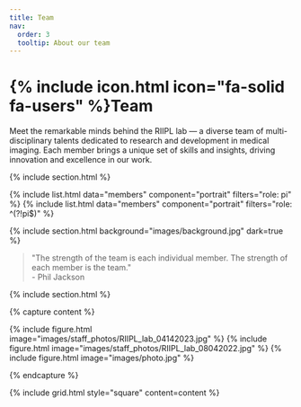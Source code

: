 ```yaml
---
title: Team
nav:
  order: 3
  tooltip: About our team
---
```


# {% include icon.html icon="fa-solid fa-users" %}Team

Meet the remarkable minds behind the RIIPL lab — a diverse team of multi-disciplinary talents dedicated to research and development in medical imaging. Each member brings a unique set of skills and insights, driving innovation and excellence in our work.

{% include section.html %}

{% include list.html data="members" component="portrait" filters="role: pi" %}
{% include list.html data="members" component="portrait" filters="role: ^(?!pi$)" %}

{% include section.html background="images/background.jpg" dark=true %}

<blockquote>
"The strength of the team is each individual member. The strength of each member is the team." <br>
- Phil Jackson
</blockquote>

{% include section.html %}

{% capture content %}

{% include figure.html image="images/staff_photos/RIIPL_lab_04142023.jpg" %}
{% include figure.html image="images/staff_photos/RIIPL_lab_08042022.jpg" %}
{% include figure.html image="images/photo.jpg" %}

{% endcapture %}

{% include grid.html style="square" content=content %}
